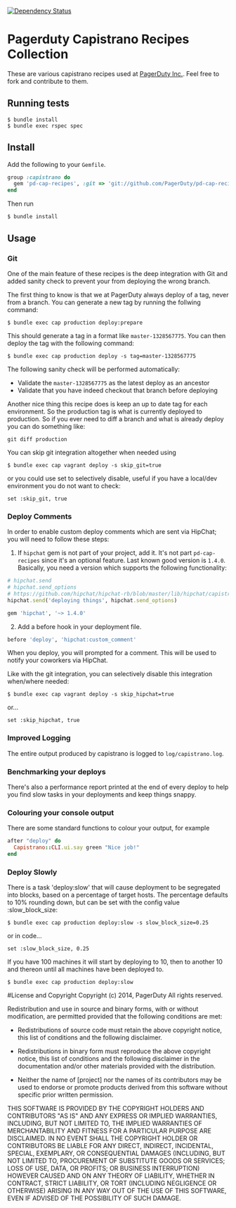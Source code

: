 [![Dependency Status](https://img.shields.io/gemnasium/PagerDuty/pd-cap-recipes.svg)](https://gemnasium.com/PagerDuty/pd-cap-recipes)

# Pagerduty Capistrano Recipes Collection

These are various capistrano recipes used at [PagerDuty Inc.](http://www.pagerduty.com/). Feel free to fork and contribute to them.

## Running tests

    $ bundle install
    $ bundle exec rspec spec

## Install

Add the following to your `Gemfile`.

```ruby
group :capistrano do
  gem 'pd-cap-recipes', :git => 'git://github.com/PagerDuty/pd-cap-recipes.git'
end
```

Then run

    $ bundle install

## Usage

### Git

One of the main feature of these recipes is the deep integration with Git and added sanity check to prevent your from deploying the wrong branch.

The first thing to know is that we at PagerDuty always deploy of a tag, never from a branch. You can generate a new tag by running the follwing command:

    $ bundle exec cap production deploy:prepare

This should generate a tag in a format like `master-1328567775`. You can then deploy the tag with the following command:

    $ bundle exec cap production deploy -s tag=master-1328567775

The following sanity check will be performed automatically:

* Validate the `master-1328567775` as the latest deploy as an ancestor
* Validate that you have indeed checkout that branch before deploying

Another nice thing this recipe does is keep an up to date tag for each environment. So the production tag is what is currently deployed to production. So if you ever need to diff a branch and what is already deploy you can do something like:

    git diff production

You can skip git integration altogether when needed using

    $ bundle exec cap vagrant deploy -s skip_git=true

or you could use set to selectively disable, useful if you have a local/dev environment you do not want to check:

    set :skip_git, true

### Deploy Comments

In order to enable custom deploy comments which are sent via HipChat; you will need to follow these steps:

1. If `hipchat` gem is not part of your project, add it. It's not part `pd-cap-recipes` since it's an optional feature. Last known good version is `1.4.0`. Basically, you need a version which supports the following functionality:

  ```ruby
  # hipchat.send
  # hipchat.send_options
  # https://github.com/hipchat/hipchat-rb/blob/master/lib/hipchat/capistrano2.rb
  hipchat.send('deploying things', hipchat.send_options)
  ```

  ```ruby
  gem 'hipchat', '~> 1.4.0'
  ```

2. Add a before hook in your deployment file.

  ```ruby
  before 'deploy', 'hipchat:custom_comment'
  ```

When you deploy, you will prompted for a comment. This will be used to notify your coworkers via HipChat.

Like with the git integration, you can selectively disable this integration when/where needed:

    $ bundle exec cap vagrant deploy -s skip_hipchat=true

or...

    set :skip_hipchat, true

### Improved Logging

The entire output produced by capistrano is logged to `log/capistrano.log`.

### Benchmarking your deploys

There's also a performance report printed at the end of every deploy to help you find slow tasks in your deployments and keep things snappy.

### Colouring your console output

There are some standard functions to colour your output, for example

  ```ruby
  after "deploy" do
    Capistrano::CLI.ui.say green "Nice job!"
  end
  ```

### Deploy Slowly

There is a task 'deploy:slow' that will cause deployment to be segregated into blocks, based on a percentage of target hosts. The percentage defaults to 10% rounding down, but can be set with the config value :slow_block_size:

    $ bundle exec cap production deploy:slow -s slow_block_size=0.25

or in code...

    set :slow_block_size, 0.25

If you have 100 machines it will start by deploying to 10, then to another 10 and thereon until all machines have been deployed to.

    $ bundle exec cap production deploy:slow

#License and Copyright
Copyright (c) 2014, PagerDuty
All rights reserved.

Redistribution and use in source and binary forms, with or without modification, are permitted provided that the following conditions are met:

* Redistributions of source code must retain the above copyright notice, this list of conditions and the following disclaimer.

* Redistributions in binary form must reproduce the above copyright notice, this list of conditions and the following disclaimer in the documentation and/or other materials provided with the distribution.

* Neither the name of [project] nor the names of its contributors may be used to endorse or promote products derived from this software without specific prior written permission.

THIS SOFTWARE IS PROVIDED BY THE COPYRIGHT HOLDERS AND CONTRIBUTORS "AS IS" AND ANY EXPRESS OR IMPLIED WARRANTIES, INCLUDING, BUT NOT LIMITED TO, THE IMPLIED WARRANTIES OF MERCHANTABILITY AND FITNESS FOR A PARTICULAR PURPOSE ARE DISCLAIMED. IN NO EVENT SHALL THE COPYRIGHT HOLDER OR CONTRIBUTORS BE LIABLE FOR ANY DIRECT, INDIRECT, INCIDENTAL, SPECIAL, EXEMPLARY, OR CONSEQUENTIAL DAMAGES (INCLUDING, BUT NOT LIMITED TO, PROCUREMENT OF SUBSTITUTE GOODS OR SERVICES; LOSS OF USE, DATA, OR PROFITS; OR BUSINESS INTERRUPTION) HOWEVER CAUSED AND ON ANY THEORY OF LIABILITY, WHETHER IN CONTRACT, STRICT LIABILITY, OR TORT (INCLUDING NEGLIGENCE OR OTHERWISE) ARISING IN ANY WAY OUT OF THE USE OF THIS SOFTWARE, EVEN IF ADVISED OF THE POSSIBILITY OF SUCH DAMAGE.
